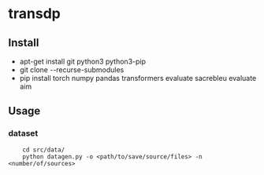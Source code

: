 # transdp


## Install 

- apt-get install git python3 python3-pip
- git clone <url> --recurse-submodules
- pip install torch numpy pandas transformers evaluate sacrebleu evaluate aim

## Usage

### dataset

```
    cd src/data/
    python datagen.py -o <path/to/save/source/files> -n <number/of/sources>
```

